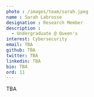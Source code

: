 ```yaml
---
photo : /images/team/sarah.jpeg
name : Sarah Labrosse
designation : Research Member 
description :
  - Undergraduate @ Queen's
interest: Cybersecurity
email: TBA
github: TBA
twitter: TBA
linkedin: TBA
bio: TBA
ord: 11
---
```


TBA